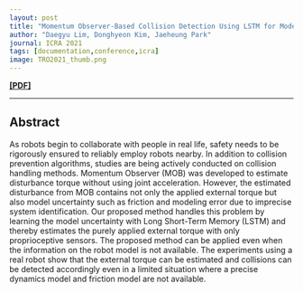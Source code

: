 ```yaml
---
layout: post
title: "Momentum Observer-Based Collision Detection Using LSTM for Model Uncertainty Learning"
author: "Daegyu Lim, Donghyeon Kim, Jaeheung Park"
journal: ICRA 2021
tags: [documentation,conference,icra]
image: TRO2021_thumb.png
---
```

[**[PDF]**](../assets/ICRA2021.pdf)

--- 
## Abstract
As robots begin to collaborate with people in real life, safety needs to be rigorously ensured to reliably employ robots nearby. In addition to collision prevention algorithms, studies are being actively conducted on collision handling methods. Momentum Observer (MOB) was developed to estimate disturbance torque without using joint acceleration. However, the estimated disturbance from MOB contains not only the applied external torque but also model uncertainty such as friction and modeling error due to imprecise system identification. Our proposed method handles this problem by learning the model uncertainty with Long Short-Term Memory (LSTM) and thereby estimates the purely applied external torque with only proprioceptive sensors. The proposed method can be applied even when the information on the robot model is not available. The experiments using a real robot show that the external torque can be estimated and collisions can be detected accordingly even in a limited situation where a precise dynamics model and friction model are not available.
